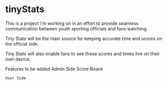# tinyStats

This is a project i'm working on in an effort to provide seamless communication between youth sporting officials and fans watching.  

Tiny Stats will be the main source for keeping accurate time and scores on the official side.

Tiny Stats will also enable fans to see those scores and times live on their own device.

Features to be added
    Admin Side
    Score Board

    User Side